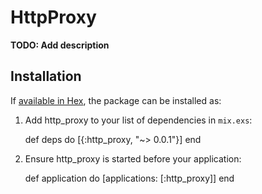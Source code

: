 # HttpProxy

**TODO: Add description**

## Installation

If [available in Hex](https://hex.pm/docs/publish), the package can be installed as:

  1. Add http_proxy to your list of dependencies in `mix.exs`:

        def deps do
          [{:http_proxy, "~> 0.0.1"}]
        end

  2. Ensure http_proxy is started before your application:

        def application do
          [applications: [:http_proxy]]
        end
